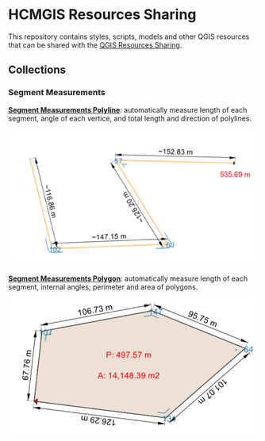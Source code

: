 # HCMGIS Resources Sharing

This repository contains styles, scripts, models and other QGIS 
resources that can be shared with the [QGIS Resources Sharing](https://qgis-contribution.github.io/QGIS-ResourceSharing/).

## Collections


### Segment Measurements

[**Segment Measurements Polyline**](https://github.com/thangqd/HCMGIS-Resources/blob/main/collections/segment_measurements/style/segment_measurements_polyline.qml): automatically measure length of each segment, angle of each vertice, and total length and direction of polylines.

![Segment Measurements Polyline](collections/segment_measurements/preview/segment_measurements_polyline.png)


[**Segment Measurements Polygon**](https://github.com/thangqd/HCMGIS-Resources/blob/main/collections/segment_measurements/style/segment_measurements_polygon.qml): automatically measure length of each segment, internal angles; perimeter and area of polygons.

![Segment Measurements Polygon](collections/segment_measurements/preview/segment_measurements_polygon.png)